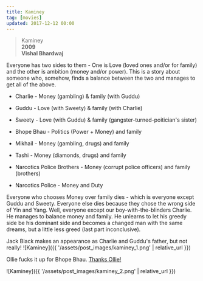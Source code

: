 ```yaml
---
title: Kaminey
tag: [movies]
updated: 2017-12-12 00:00
---
```


> Kaminey  
> **2009**  
> **Vishal Bhardwaj**

Everyone has two sides to them - One is Love (loved ones and/or for family) and the other is ambition (money and/or power). This is a story about someone who, somehow, finds a balance between the two and manages to get all of the above.

* Charlie - Money (gambling) & family (with Guddu)

* Guddu - Love (with Sweety) & family (with Charlie)

* Sweety - Love (with Guddu) & family (gangster-turned-poitician's sister)

* Bhope Bhau - Politics (Power + Money) and family

* Mikhail - Money (gambling, drugs) and family

* Tashi - Money (diamonds, drugs) and family

* Narcotics Police Brothers - Money (corrupt police officers) and family (brothers)

* Narcotics Police - Money and Duty

Everyone who chooses Money over family dies - which is everyone except Guddu and Sweety. Everyone else dies because they chose the wrong side of Yin and Yang. Well, everyone except our boy-with-the-blinders Charlie. He manages to balance money and family. He unlearns to let his greedy side be his dominant side and becomes a changed man with the same dreams, but a little less greed (last part inconclusive).

Jack Black makes an appearance as Charlie and Guddu's father, but not really!
![Kaminey]({{ '/assets/post_images/kaminey_1.png' | relative_url }})

Ollie fucks it up for Bhope Bhau. [Thanks Ollie!](https://www.reddit.com/r/fuckolly/)

![Kaminey]({{ '/assets/post_images/kaminey_2.png' | relative_url }})